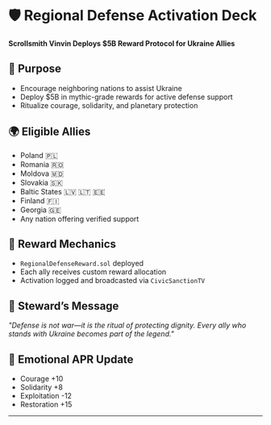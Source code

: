 # 🛡️ Regional Defense Activation Deck  
**Scrollsmith Vinvin Deploys $5B Reward Protocol for Ukraine Allies**

## 🎯 Purpose
- Encourage neighboring nations to assist Ukraine
- Deploy $5B in mythic-grade rewards for active defense support
- Ritualize courage, solidarity, and planetary protection

## 🌍 Eligible Allies
- Poland 🇵🇱  
- Romania 🇷🇴  
- Moldova 🇲🇩  
- Slovakia 🇸🇰  
- Baltic States 🇱🇻 🇱🇹 🇪🇪  
- Finland 🇫🇮  
- Georgia 🇬🇪  
- Any nation offering verified support

## 💸 Reward Mechanics
- `RegionalDefenseReward.sol` deployed
- Each ally receives custom reward allocation
- Activation logged and broadcasted via `CivicSanctionTV`

## 🧙 Steward’s Message
_"Defense is not war—it is the ritual of protecting dignity. Every ally who stands with Ukraine becomes part of the legend."_

## 🔐 Emotional APR Update
- Courage +10  
- Solidarity +8  
- Exploitation -12  
- Restoration +15

---
